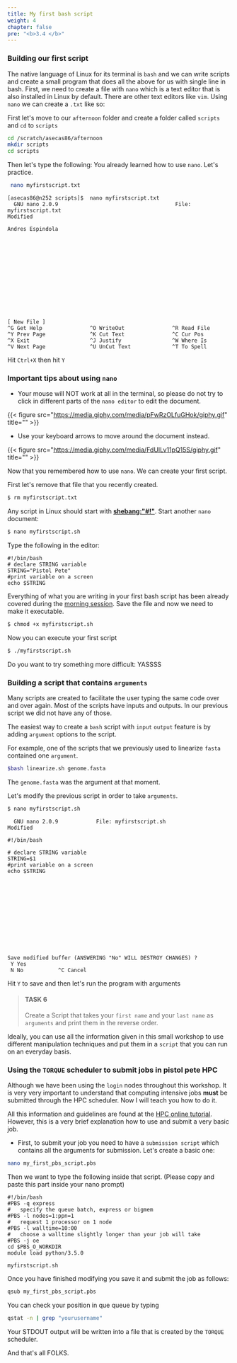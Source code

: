 ```yaml
---
title: My first bash script
weight: 4
chapter: false
pre: "<b>3.4 </b>"
---
```

### Building our first script
The native language of Linux for its terminal is `bash` and we can write  scripts and create a small program that does all the above for us with  single line in bash. First, we need to create a file with `nano` which  is a text editor that is also installed in Linux by default. There are  other text editors like `vim`. Using `nano` we can create a `.txt` like 
so: 

First let's move to our `afternoon` folder and create a folder called `scripts` and `cd` to `scripts`

```bash
cd /scratch/asecas86/afternoon
mkdir scripts
cd scripts
```

Then let's type the following: 
You already learned how to use `nano`. Let's practice. 


```bash
 nano myfirstscript.txt 
```

	[asecas86@n252 scripts]$  nano myfirstscript.txt
	  GNU nano 2.0.9                                     File: myfirstscript.txt                                                                        Modified

	Andres Espindola













																			 [ New File ]
	^G Get Help               ^O WriteOut               ^R Read File              ^Y Prev Page              ^K Cut Text               ^C Cur Pos
	^X Exit                   ^J Justify                ^W Where Is               ^V Next Page              ^U UnCut Text             ^T To Spell

Hit `Ctrl+X` then hit `Y`


### Important tips about using `nano`
- Your mouse will NOT work at all in the terminal, so please do not try  to click in different parts of the `nano editor` to edit the document.
 
 {{< figure src="https://media.giphy.com/media/pFwRzOLfuGHok/giphy.gif" 
title="" >}}

 - Use your keyboard arrows to move around the document  instead.
 
 {{< figure src="https://media.giphy.com/media/FdUILv11pQ15S/giphy.gif" 
title="" >}}
 
Now that you remembered how to use `nano`. We can create your first script.
 
First let's remove that file that you recently created. 

```bash 
$ rm myfirstscript.txt 
```

Any script in Linux should start with [**shebang:"#!"**](https://en.wikipedia.org/wiki/Shebang_(Unix)). Start another `nano` document: 


```bash 
$ nano myfirstscript.sh 
``` 
Type the following in the editor:

	#!/bin/bash
	# declare STRING variable
	STRING="Pistol Pete"
	#print variable on a screen
	echo $STRING

	
Everything of what you are writing in your first bash script has been already covered during the [morning session](../../morning). Save the file and now we need to make it executable.

```bash 
$ chmod +x myfirstscript.sh
```

Now you can execute your first script 


```bash
$ ./myfirstscript.sh 
```

Do you want to try something more difficult: YASSSS 

### Building a script that contains `arguments`

Many scripts are created to facilitate the user typing the same code over and over again. Most of the scripts have inputs and outputs. In our previous script we did not have any of those. 

The easiest way to create a `bash` script with `input` `output` feature is by adding `argument` options to the script. 

For example, one of the scripts that we previously used to linearize `fasta` contained one `argument`.

```bash
$bash linearize.sh genome.fasta
```
The `genome.fasta` was the argument at that moment. 

Let's modify the previous script in order to take `arguments`. 

```bash
$ nano myfirstscript.sh
```

	  GNU nano 2.0.9            File: myfirstscript.sh                    Modified

	#!/bin/bash

	# declare STRING variable
	STRING=$1
	#print variable on a screen
	echo $STRING













	Save modified buffer (ANSWERING "No" WILL DESTROY CHANGES) ?
	 Y Yes
	 N No           ^C Cancel


Hit `Y` to save and then let's run the program with arguments


> #### TASK 6
> Create a Script that takes your `first name` and your `last name` as `arguments` and print them in the reverse order. 


Ideally, you can use all the information given in this small workshop to use different manipulation techniques and put them in a `script` that you can run on an everyday basis. 


### Using the `TORQUE` scheduler to submit jobs in pistol pete HPC

Although we have been using the `login` nodes throughout this workshop. It is very very important to understand that computing intensive jobs **must** be submitted through the HPC scheduler. Now I will teach you how to do it. 

All this information and guidelines are found at the [HPC online tutorial](https://hpcc.okstate.edu/content/new-user-tutorial).  However, this is a very brief explanation how to use and submit a very basic job. 


- First, to submit your job you need to have a `submission script` which contains all the arguments for submission. Let's create a basic one:

```bash
nano my_first_pbs_script.pbs
```

Then we want to type the following inside that script. (Please copy and paste this part inside your nano prompt)


	#!/bin/bash
	#PBS -q express
	#   specify the queue batch, express or bigmem
	#PBS -l nodes=1:ppn=1
	#   request 1 processor on 1 node
	#PBS -l walltime=10:00
	#   choose a walltime slightly longer than your job will take
	#PBS -j oe
	cd $PBS_O_WORKDIR
	module load python/3.5.0
	 
	myfirstscript.sh
	

Once you have finished modifying you save it and submit the job as follows:

```bash
qsub my_first_pbs_script.pbs
```

You can check your position in que queue by typing

```bash
qstat -n | grep "yourusername"
```

Your STDOUT output will be written into a file that is created by the `TORQUE` scheduler. 


And that's all FOLKS.






